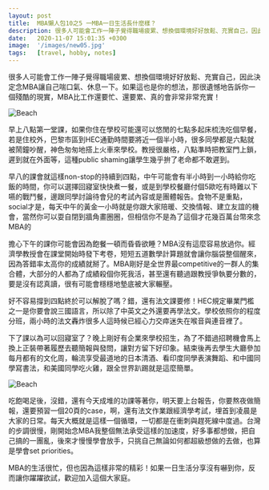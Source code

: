 ```yaml
---
layout: post
title:  MBA懶人包10之5 一MBA一日生活長什麼樣？
description: 很多人可能會工作一陣子覺得職場疲累、想換個環境好好放鬆、充實自己，因此決定念MBA讓...
date:   2020-11-07 15:01:35 +0300
image:  '/images/new05.jpg'
tags:   [travel, hobby, notes]
---
```

很多人可能會工作一陣子覺得職場疲累、想換個環境好好放鬆、充實自己，因此決定念MBA讓自己喘口氣、休息一下。如果這也是你的想法，那很遺憾地告訴你一個殘酷的現實，MBA比工作還要忙、還要累、真的會非常非常充實！

![Beach]({{site.baseurl}}/images/new05-0.jpg)

早上八點第一堂課，如果你住在學校可能還可以悠閒的七點多起床梳洗吃個早餐，若是住校外，巴黎市區到HEC通勤時間要將近一個半小時，很多同學都是六點就被鬧鐘吵醒，神色匆匆地搭上火車來學校。教授很嚴格，八點準時把教室門上鎖，遲到就在外面等，這種public shaming讓學生幾乎拚了老命都不敢遲到。

早八的課會就這樣non-stop的持續到四點，中午可能會有半小時到一小時給你吃飯的時間，你可以選擇回寢室快快煮一餐，或是到學校餐廳付個5歐吃有時難以下嚥的戰鬥餐，邊跟同學討論待會兒的考試內容或是團體報告。食物不是重點，social才是，每天中午的黃金一小時就是你跟大家陪暖、交換情報、建立友誼的機會，當然你可以耍自閉到牆角畫圈圈，但相信你不是為了這個才花幾百萬台幣來念MBA的

擔心下午的課你可能會因為飽餐一頓而昏昏欲睡？MBA沒有這麼容易放過你。經濟學教授會在課堂開始時發下考卷，短短五道數學計算題就會讓你腦袋整個醒來，因為答錯率太高你的成績就掰了。MBA剛好是全世界最competitive的一群人的集合體，大部分的人都為了成績殺個你死我活，甚至還有聽過跟教授爭執要分數的，要是沒有認真讀，很有可能會穩穩地墊底被大家輾壓。

好不容易撐到四點終於可以解脫了嗎？錯，還有法文課要修！HEC規定畢業門檻之一是你要會說三國語言，所以除了中英文之外還要再學法文。學校依照你的程度分班，兩小時的法文轟炸很多人這時候已經心力交瘁迷失在喉音與連音裡了。

下了課以為可以回寢室了？晚上剛好有企業來學校招生，為了不錯過招聘機會馬上換上正裝帶著履歷去聽簡報與發問，讓對方留下好印象。結束後再去學生大廳參加每月都有的文化周，輪流享受最道地的日本清酒、看印度同學表演舞蹈、和中國同學寫書法，和美國同學吃火雞，跟全世界趴踢就是這麼簡單。

![Beach]({{site.baseurl}}/images/new05-1.jpg)

吃飽喝足後，沒錯，還有今天成堆的功課等著你，明天要上台報告，你要熬夜做簡報，還要預習一個20頁的case，啊，還有法文作業跟經濟學考試，埋首到凌晨是大家的日常。每天大概就是這樣一個循環，一切都是在衝刺與趕死線中度過。台灣的步調很慢，剛開始念MBA我整個無法承受這樣的加速度，好多事都想做，把自己搞的一團亂，後來才慢慢學會放手，只挑自己無論如何都超級想做的去做，也算是學會set priorities。

MBA的生活很忙，但也因為這樣非常的精彩！如果一日生活分享沒有嚇到你，反而讓你躍躍欲試，歡迎加入這個大家庭。
